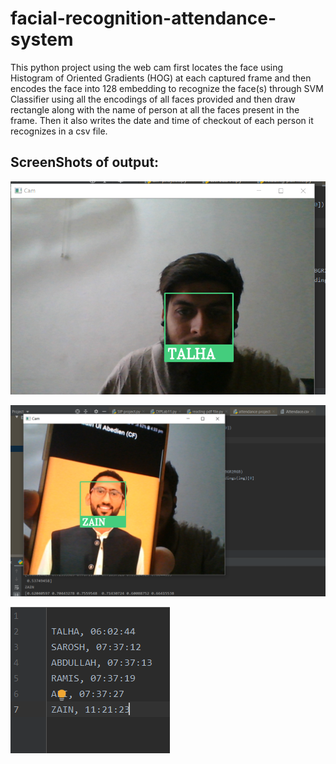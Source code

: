 # facial-recognition-attendance-system

This python project using the web cam first locates the face using Histogram of Oriented Gradients (HOG) at each captured frame and then encodes the face into 128 embedding to recognize the face(s) through SVM Classifier using all the encodings of all faces provided and then draw rectangle along with the name of person at all the faces present in the frame. Then it also writes the date and time of checkout of each person it recognizes in a csv file.

## ScreenShots of output: 

![Alt text](https://github.com/talha3111997/facial-recognition-attendance-system/blob/main/attendance%20project%20final%20output%202.png?raw=true "Main page of dictionary")


![Alt text](https://github.com/talha3111997/facial-recognition-attendance-system/blob/main/attendance%20project%20final%20output%201.png?raw=true "Main page of dictionary")


![Alt text](https://github.com/talha3111997/facial-recognition-attendance-system/blob/main/attendance%20project%20final%20output.png?raw=true "Main page of dictionary")
